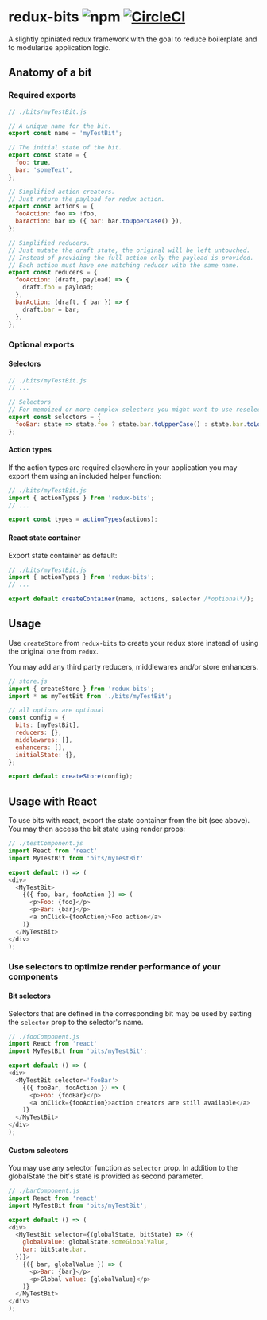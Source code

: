 # redux-bits ![npm](https://img.shields.io/npm/v/npm.svg) [![CircleCI](https://circleci.com/gh/cl1ck/redux-bits.svg?style=svg)](https://circleci.com/gh/cl1ck/redux-bits)

A slightly opiniated redux framework with the goal to reduce boilerplate and to modularize
application logic.


## Anatomy of a bit

### Required exports

```javascript
// ./bits/myTestBit.js

// A unique name for the bit.
export const name = 'myTestBit';

// The initial state of the bit.
export const state = {
  foo: true,
  bar: 'someText',
};

// Simplified action creators.
// Just return the payload for redux action.
export const actions = {
  fooAction: foo => !foo,
  barAction: bar => ({ bar: bar.toUpperCase() }),
};

// Simplified reducers.
// Just mutate the draft state, the original will be left untouched.
// Instead of providing the full action only the payload is provided.
// Each action must have one matching reducer with the same name.
export const reducers = {
  fooAction: (draft, payload) => {
    draft.foo = payload;
  },
  barAction: (draft, { bar }) => {
    draft.bar = bar;
  },
};

```


### Optional exports

#### Selectors

```javascript
// ./bits/myTestBit.js
// ...

// Selectors
// For memoized or more complex selectors you might want to use reselect.
export const selectors = {
  fooBar: state => state.foo ? state.bar.toUpperCase() : state.bar.toLowerCase(),
};

```

#### Action types

If the action types are required elsewhere in your application you may export them using an included
helper function:

```javascript
// ./bits/myTestBit.js
import { actionTypes } from 'redux-bits';
// ...

export const types = actionTypes(actions);

```

#### React state container

Export state container as default:

```javascript
// ./bits/myTestBit.js
import { actionTypes } from 'redux-bits';
// ...

export default createContainer(name, actions, selector /*optional*/);

```

## Usage

Use `createStore` from `redux-bits` to create your redux store instead of using the original
one from `redux`.

You may add any third party reducers, middlewares and/or store enhancers.

```javascript
// store.js
import { createStore } from 'redux-bits';
import * as myTestBit from './bits/myTestBit';

// all options are optional
const config = {
  bits: [myTestBit],
  reducers: {},
  middlewares: [],
  enhancers: [],
  initialState: {},
};

export default createStore(config);
```

## Usage with React

To use bits with react, export the state container from the bit (see above).
You may then access the bit state using render props:

```javascript
// ./testComponent.js
import React from 'react'
import MyTestBit from 'bits/myTestBit'

export default () => (
<div>
  <MyTestBit>
    {({ foo, bar, fooAction }) => (
      <p>Foo: {foo}</p>
      <p>Bar: {bar}</p>
      <a onClick={fooAction}>Foo action</a>
    )}
  </MyTestBit>
</div>
);

```

### Use selectors to optimize render performance of your components

#### Bit selectors

Selectors that are defined in the corresponding bit may be used by setting the `selector` prop to
the selector's name.

```javascript
// ./fooComponent.js
import React from 'react'
import MyTestBit from 'bits/myTestBit';

export default () => (
<div>
  <MyTestBit selector='fooBar'>
    {({ fooBar, fooAction }) => (
      <p>Foo: {fooBar}</p>
      <a onClick={fooAction}>action creators are still available</a>
    )}
  </MyTestBit>
</div>
);

```

#### Custom selectors

You may use any selector function as `selector` prop.
In addition to the globalState the bit's state is provided as second parameter.

```javascript
// ./barComponent.js
import React from 'react'
import MyTestBit from 'bits/myTestBit';

export default () => (
<div>
  <MyTestBit selector={(globalState, bitState) => ({
    globalValue: globalState.someGlobalValue,
    bar: bitState.bar,
  })}>
    {({ bar, globalValue }) => (
      <p>Bar: {bar}</p>
      <p>Global value: {globalValue}</p>
    )}
  </MyTestBit>
</div>
);

```
